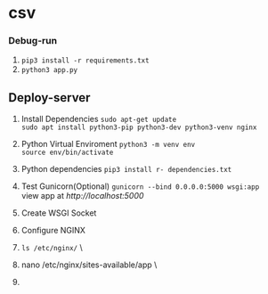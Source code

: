 # csv

### Debug-run
1. `pip3 install -r requirements.txt`
2. `python3 app.py`


## Deploy-server
1. Install Dependencies
  `sudo apt-get update` \
  `sudo apt install python3-pip python3-dev python3-venv nginx`
  
2. Python Virtual Enviroment
  `python3 -m venv env` \
  `source env/bin/activate`
  
3. Python dependencies
  `pip3 install r- dependencies.txt`
  
4. Test Gunicorn(Optional)
  `gunicorn --bind 0.0.0.0:5000 wsgi:app` \
  view app at *http://localhost:5000*
  
5. Create WSGI Socket
  
  
6. Configure NGINX
  1. `ls /etc/nginx/` \
  2. nano /etc/nginx/sites-available/app \
  3. 
  



  

  
  
